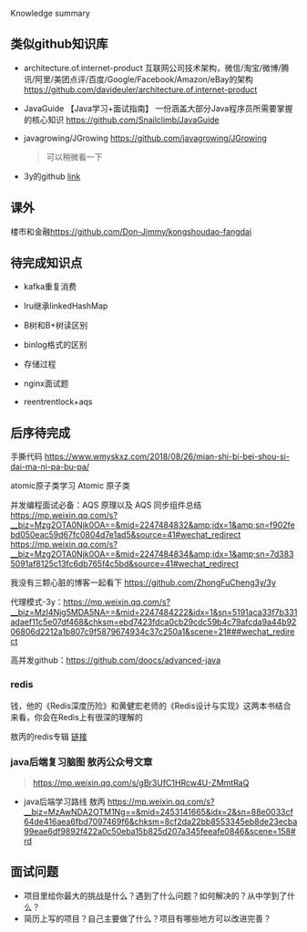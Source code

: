 



Knowledge summary 



## 类似github知识库
- architecture.of.internet-product 互联网公司技术架构，微信/淘宝/微博/腾讯/阿里/美团点评/百度/Google/Facebook/Amazon/eBay的架构
<https://github.com/davideuler/architecture.of.internet-product>

- JavaGuide 【Java学习+面试指南】 一份涵盖大部分Java程序员所需要掌握的核心知识
<https://github.com/Snailclimb/JavaGuide>

- javagrowing/JGrowing <https://github.com/javagrowing/JGrowing>
    >可以稍微看一下 

- 3y的github [link](https://github.com/ZhongFuCheng3y/3y)



## 课外
楼市和金融<https://github.com/Don-Jimmy/kongshoudao-fangdai>


## 待完成知识点
- kafka重复消费
- lru继承linkedHashMap
- B树和B+树读区别

- binlog格式的区别
- 存储过程

- nginx面试题

- reentrentlock+aqs

## 后序待完成
手撕代码 <https://www.wmyskxz.com/2018/08/26/mian-shi-bi-bei-shou-si-dai-ma-ni-pa-bu-pa/>

atomic原子类学习 Atomic 原⼦类

并发编程面试必备：AQS 原理以及 AQS 同步组件总结<https://mp.weixin.qq.com/s?__biz=Mzg2OTA0Njk0OA==&mid=2247484832&amp;idx=1&amp;sn=f902febd050eac59d67fc0804d7e1ad5&source=41#wechat_redirect>
<https://mp.weixin.qq.com/s?__biz=Mzg2OTA0Njk0OA==&mid=2247484834&amp;idx=1&amp;sn=7d3835091af8125c13fc6db765f4c5bd&source=41#wechat_redirect>

我没有三颗心脏的博客一起看下 <https://github.com/ZhongFuCheng3y/3y>

代理模式-3y：<https://mp.weixin.qq.com/s?__biz=MzI4Njg5MDA5NA==&mid=2247484222&idx=1&sn=5191aca33f7b331adaef11c5e07df468&chksm=ebd7423fdca0cb29cdc59b4c79afcda9a44b9206806d2212a1b807c9f5879674934c37c250a1&scene=21###wechat_redirect>

高并发github：<https://github.com/doocs/advanced-java>


### redis
钱，他的《Redis深度历险》和黄健宏老师的《Redis设计与实现》这两本书结合来看，你会在Redis上有很深的理解的

敖丙的redis专辑 [链接](https://mp.weixin.qq.com/mp/appmsgalbum?__biz=MzAwNDA2OTM1Ng==&action=getalbum&album_id=1323328139262754819&subscene=159&subscene=&scenenote=https%3A%2F%2Fmp.weixin.qq.com%2Fs%2FaOiadiWG2nNaZowmoDQPMQ#wechat_redirect)

### java后端复习脑图 敖丙公众号文章
> <https://mp.weixin.qq.com/s/gBr3UfC1HRcw4U-ZMmtRaQ>

+ java后端学习路线 敖丙
<https://mp.weixin.qq.com/s?__biz=MzAwNDA2OTM1Ng==&mid=2453141665&idx=2&sn=88e0033cf64de416aea6fbd7097469f6&chksm=8cf2da22bb8553345eb8de23ecba99eae6df9892f422a0c50eba15b825d207a345feeafe0846&scene=158#rd>



## 面试问题
- 项目里给你最大的挑战是什么？遇到了什么问题？如何解决的？从中学到了什么？
- 简历上写的项目？自己主要做了什么？项目有哪些地方可以改进完善？



